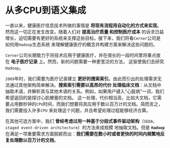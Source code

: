从多CPU到语义集成
=============================================================================
一直以来，健康医疗信息技术所做的事情是 **将现有流程用自动化的方式来实现**。然而这一切正在发生改变。随着人们对 **提高治疗质量
和控制医疗成本** 的诉求日益增长，迫切需要有更好的系统来支撑这些目标。接下来，我们将看`Cerner`公司是如何用`Hadoop`生态系统
来理解健康医疗的概念并构建方案来解决这些问题的。

`Cerner`公司长期致力于将技术应用于健康医疗，并在很长的一段时间里将重点放在 **电子医疗记录** 上。然而，新的问题需要一种更宽泛的方法，
这驱使我们去研究`Hadoop`。

`2009`年时，我们需要为医疗记录建立 **更好的搜索索引**。由此而引出的处理需求无法通过其他架构简单解决。**搜索索引需要以高昂的代价
处理临床文档**：从文档中抽取术语，并解析其与其他术语的关系。例如，如果用户键入“心脏病”一词，我们希望返回的是探讨心肌梗塞的文档。
这一处理，代价相当高，比如大文档，它需要占用数秒钟的`CPU`时间，而我们想要将其应用于数以百万计的文档。简而言之，我们需要投入许多`CPU`
来处理这个问题，并且希望处理过程能够经济合算。

在其他可选方案中，我们 **曾经考虑过用一种基于分段式事件驱动架构**（`SEDA，staged event-driven architecture`）的方法来成规模
地抽取文档。但是 **`Hadoop`** 在满足一项重要需求方面脱颖而出：**我们需要在数小时或者更快的时间内频繁地反复处理数以百万计的文档**。



